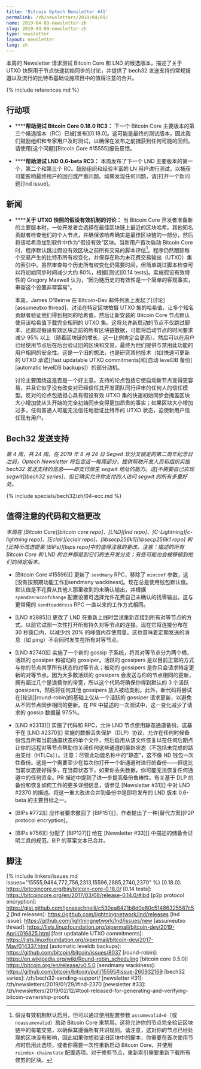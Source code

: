 ```yaml
---
title: 'Bitcoin Optech Newsletter #41'
permalink: /zh/newsletters/2019/04/09/
name: 2019-04-09-newsletter-zh
slug: 2019-04-09-newsletter-zh
type: newsletter
layout: newsletter
lang: zh
---
```

本周的 Newsletter 请求测试 Bitcoin Core 和 LND 的候选版本，描述了关于 UTXO 快照用于节点快速初始同步的讨论，并提供了 bech32 发送支持的常规报道以及流行的比特币基础设施项目中的值得注意的合并。

{% include references.md %}

## 行动项

- **<!--help-test-bitcoin-core-0-18-0-rc3-->****帮助测试 Bitcoin Core 0.18.0 RC3：** 下一个 Bitcoin Core 主要版本的第三个候选版本（RC）已被[发布][0.18.0]。这可能是最终的测试版本，因此我们鼓励组织和专家用户及时测试，以确保在发布之前捕获到任何可能的回归。请使用[这个问题][Bitcoin Core #15555]报告反馈。

- **<!--help-test-lnd-0-6-beta-rc3-->****帮助测试 LND 0.6-beta RC3：** 本周发布了下一个 LND 主要版本的第一个、第二个和第三个 RC。鼓励组织和经验丰富的 LN 用户进行测试，以捕获可能影响最终用户的回归或严重问题。如果发现任何问题，请[打开一个新问题][lnd issue]。

## 新闻

- **<!--discussion-about-an-assumed-valid-mechanism-for-utxo-snapshots-->****关于 UTXO 快照的假设有效机制的讨论：** 当 Bitcoin Core 开发者准备新的主要版本时，一位开发者会选择在最佳区块链上最近的区块哈希。其他知名贡献者检查他们的个人节点，并确保该哈希确实是最佳区块链的一部分，然后将该哈希添加到软件中作为“假设有效”区块。当新用户首次启动 Bitcoin Core 时，程序默认跳过假设有效区块之前所有交易的脚本评估[^full-chain-verification]。程序仍然跟踪每个交易产生的比特币所有权变化，并保存在称为未花费交易输出（UTXO）集的索引中。虽然审查每个历史所有权变化仍需要时间，但简单跳过脚本检查可以将初始同步时间减少大约 80%，根据[测试][0.14 tests]。实施假设有效特性的 Gregory Maxwell 认为，“因为链历史的有效性是一个简单的客观事实，审查这个设置非常容易”。

  本周，James O'Beirne 在 Bitcoin-Dev 邮件列表上发起了[讨论][assumeutxo thread]，讨论在特定区块拍摄 UTXO 集的哈希值，让多个知名贡献者验证他们得到相同的哈希值，然后让新安装的 Bitcoin Core 节点默认使用该哈希值下载完全相同的 UTXO 集。这将允许新启动的节点不仅跳过脚本，还跳过假设有效区块之前的所有区块链数据，可能将启动节点的时间要求减少 95% 以上（随着区块链的增长，这一比例肯定会更高）。然后可以在用户已经使用节点后在后台验证旧的区块和交易，最终为他们提供与禁用此功能的用户相同的安全性。这是一个旧的想法，也是研究其他技术（如[快速可更新的 UTXO 承诺][fast
  updatable UTXO commitments]和[自动 levelDB 备份][automatic levelDB backups]）的部分动机。

  讨论主要围绕这是否是一个好主意。支持的论点包括它使启动新节点变得更容易，并且它似乎没有改变对已经信任其开发团队同行评审的任何人的信任模型。反对的论点包括担心具有假设有效 UTXO 集的快速初始同步会掩盖区块大小增加使从头开始的完全初始同步变得更加昂贵的事实；如果区块大小增加过多，任何普通人可能无法信任地验证比特币的 UTXO 状态，迫使新用户信任现有用户。

## Bech32 发送支持

*第 4 周，共 24 周。在 2019 年 8 月 24 日 Segwit 软分叉锁定的第二周年纪念日之前，Optech Newsletter 将包含这一每周部分，提供帮助开发人员和组织实施 bech32 发送支持的信息——即支付原生 segwit 地址的能力。这[不需要自己实现 segwit][bech32 series]，但它确实允许你支付的人访问 segwit 的所有多重好处。*

{% include specials/bech32/zh/04-ecc.md %}

## 值得注意的代码和文档更改

*本周在 [Bitcoin Core][bitcoin core repo]、[LND][lnd repo]、[C-Lightning][c-lightning repo]、[Eclair][eclair repo]、[libsecp256k1][libsecp256k1 repo] 和[比特币改进提案 (BIPs)][bips repo]中的值得注意的更改。注意：描述的所有 Bitcoin Core 和 LND 的合并都是到它们的主开发分支；有些可能也会被移植到他们的待定版本。*

- [Bitcoin Core #15596][] 更新了 `sendmany` RPC，移除了 `minconf` 参数，这[没有按预期功能工作][sendmany wackiness]。现在总是使用钱包默认值。默认值是不花费从其他人那里收到的未确认输出，并根据 `spendzeroconfchange` 配置设置可选择允许花费自己未确认的找零输出。这与更常用的 `sendtoaddress` RPC 一直以来的工作方式相同。

- [LND #2885][] 更改了 LND 在重新上线时尝试重新连接到所有对等节点的方式。以前它试图一次性打开所有持久对等节点的连接。现在它将连接分布在 30 秒窗口内，以减少约 20% 的峰值内存使用量。这也意味着定期发送的消息（如 ping）不会同时发生在所有对等节点。

- [LND #2740][] 实施了一个新的 gossip 子系统，将其对等节点分为两个桶，活跃的 gossiper 和被动的 gossiper。活跃的 gossipers 是以目前正常的方式与你的节点共享所有状态的对等节点；被动的 gossipers 是你只会请求特定更新的对等节点。因为大多数活跃的 gossipers 会发送与你的节点相同的更新，拥有超过几个是浪费你的带宽，所以这个代码将确保你得到默认的 3 个活跃 gossipers，然后将任何其他 gossipers 放入被动类别。此外，新代码将尝试在[轮流][round-robin]的基础上仅从一个活跃的 gossiper 请求更新，以避免从不同节点同步相同的更新。在 PR 中描述的一次测试中，这一变化减少了请求的 gossip 数据量 97.5%。

- [LND #2313][] 实施了代码和 RPC，允许 LND 节点使用静态通道备份。这基于在 [LND #2370][] 实施的数据丢失保护（DLP）协议，允许在任何时候备份包含所有当前通道状态的单个文件，然后启用从该文件恢复以在任何后期点让你的远程对等节点帮助你关闭任何这些通道的最新状态（不包括未完成的路由支付（HTLCs））。注意：尽管此功能名称中的“静态”，这不像 HD 钱包一次性备份。这是一个需要至少在每次你打开一个新通道时进行的备份——但这比当前状态要好得多，在当前状态下，如果你丢失数据，你可能无法恢复任何通道中的任何资金。PR 描述中提到了进一步提高备份鲁棒性。有关基于 DLP 的备份和恢复如何工作的更多详细信息，请参见 [Newsletter #31][] 中对 LND #2370 的描述。将这一重大改进合并到备份中是即将发布的 LND 版本 0.6-beta 的主要目标之一。

- [BIPs #772][] 应作者要求撤回了 [BIP151][]，作者提出了一种[替代方案][P2P protocol encryption]。

- [BIPs #756][] 分配了 [BIP127][] 给在 [Newsletter #33][] 中描述的储备金证明工具的规范。BIP 的草案文本已合并。

## 脚注

[^full-chain-verification]:
    假设有效机制默认启用，但可以通过使用配置参数 `assumevalid=0`（或 `noassumevalid`）启动 Bitcoin Core 来禁用。这将允许你的节点完全验证区块链中的每笔交易，以确保其遵循所有共识规则。请注意，这对你的节点已经处理的区块没有影响，因此如果你想验证旧区块中的脚本，你需要在首次使用节点时启用此选项，或者你需要一次性重新启动 Bitcoin Core，并使用 `reindex-chainstate` 配置选项。对于修剪节点，重新索引需要重新下载所有修剪的区块。

{% include linkers/issues.md issues="15555,9484,772,756,2313,15596,2885,2740,2370" %}
[0.18.0]: https://bitcoincore.org/bin/bitcoin-core-0.18.0/
[0.14 tests]: https://bitcoincore.org/en/2017/03/08/release-0.14.0/#ibd
[p2p protocol encryption]: https://gist.github.com/jonasschnelli/c530ea8421b8d0e80c51486325587c52
[lnd releases]: https://github.com/lightningnetwork/lnd/releases
[lnd issue]: https://github.com/lightningnetwork/lnd/issues/new
[assumeutxo thread]: https://lists.linuxfoundation.org/pipermail/bitcoin-dev/2019-April/016825.html
[fast updatable UTXO commitments]: https://lists.linuxfoundation.org/pipermail/bitcoin-dev/2017-May/014337.html
[automatic leveldb backups]: https://github.com/bitcoin/bitcoin/issues/8037
[round-robin]: https://en.wikipedia.org/wiki/Round-robin_scheduling
[bitcoin core 0.5.0]: https://bitcoin.org/en/release/v0.5.0
[sendmany wackiness]: https://github.com/bitcoin/bitcoin/pull/15595#issue-260932169
[bech32 series]: /zh/bech32-sending-support/
[newsletter #31]: /zh/newsletters/2019/01/29/#lnd-2370
[newsletter #33]: /zh/newsletters/2019/02/12/#tool-released-for-generating-and-verifying-bitcoin-ownership-proofs